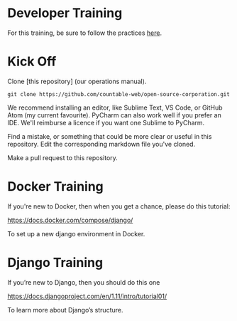 # Developer Training

For this training, be sure to follow the practices [here](../engineering).

# Kick Off

Clone [this repository] (our operations manual).

```
git clone https://github.com/countable-web/open-source-corporation.git
```

We recommend installing an editor, like Sublime Text, VS Code, or GitHub Atom (my current favourite). PyCharm can also work well if you prefer an IDE. We'll reimburse a licence if you want one Sublime to PyCharm.

Find a mistake, or something that could be more clear or useful in this repository. Edit the corresponding markdown file you've cloned.

Make a pull request to this repository.

# Docker Training

If you're new to Docker, then when you get a chance, please do this tutorial:

https://docs.docker.com/compose/django/

To set up a new django environment in Docker.

# Django Training

If you’re new to Django, then you should do this one

https://docs.djangoproject.com/en/1.11/intro/tutorial01/

To learn more about Django’s structure.

